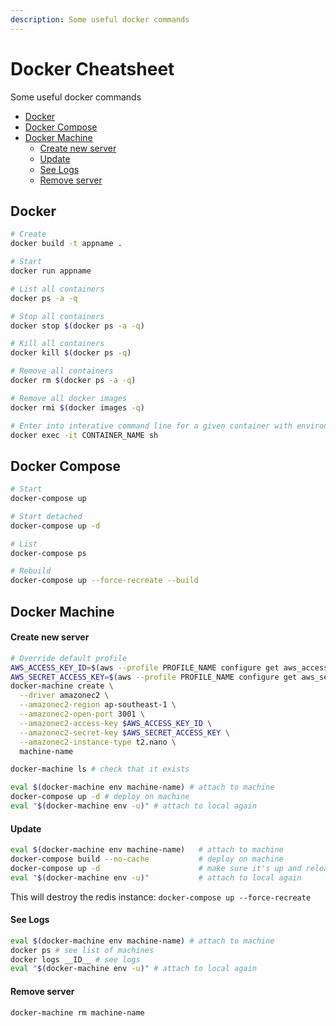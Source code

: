 ```yaml
---
description: Some useful docker commands
---
```


# Docker Cheatsheet

Some useful docker commands
- [Docker](#docker)
- [Docker Compose](#docker-compose)
- [Docker Machine](#docker-machine)
    - [Create new server](#create-new-server)
    - [Update](#update)
    - [See Logs](#see-logs)
    - [Remove server](#remove-server)

## Docker

```sh
# Create
docker build -t appname .

# Start
docker run appname

# List all containers
docker ps -a -q

# Stop all containers
docker stop $(docker ps -a -q)

# Kill all containers
docker kill $(docker ps -q)

# Remove all containers
docker rm $(docker ps -a -q)

# Remove all docker images
docker rmi $(docker images -q)

# Enter into interative command line for a given container with environment variables loaded.
docker exec -it CONTAINER_NAME sh
```

## Docker Compose

```sh
# Start
docker-compose up

# Start detached
docker-compose up -d

# List
docker-compose ps

# Rebuild
docker-compose up --force-recreate --build
```

## Docker Machine


#### Create new server

```sh
# Override default profile
AWS_ACCESS_KEY_ID=$(aws --profile PROFILE_NAME configure get aws_access_key_id)
AWS_SECRET_ACCESS_KEY=$(aws --profile PROFILE_NAME configure get aws_secret_access_key)
docker-machine create \
  --driver amazonec2 \
  --amazonec2-region ap-southeast-1 \
  --amazonec2-open-port 3001 \
  --amazonec2-access-key $AWS_ACCESS_KEY_ID \
  --amazonec2-secret-key $AWS_SECRET_ACCESS_KEY \
  --amazonec2-instance-type t2.nano \
  machine-name

docker-machine ls # check that it exists

eval $(docker-machine env machine-name) # attach to machine
docker-compose up -d # deploy on machine
eval "$(docker-machine env -u)" # attach to local again
```

#### Update

```sh
eval $(docker-machine env machine-name)   # attach to machine
docker-compose build --no-cache           # deploy on machine
docker-compose up -d                      # make sure it's up and reloads config
eval "$(docker-machine env -u)"           # attach to local again
```

This will destroy the redis instance: `docker-compose up --force-recreate`

#### See Logs

```sh
eval $(docker-machine env machine-name) # attach to machine
docker ps # see list of machines
docker logs __ID__ # see logs
eval "$(docker-machine env -u)" # attach to local again
```

#### Remove server

```sh
docker-machine rm machine-name
```

